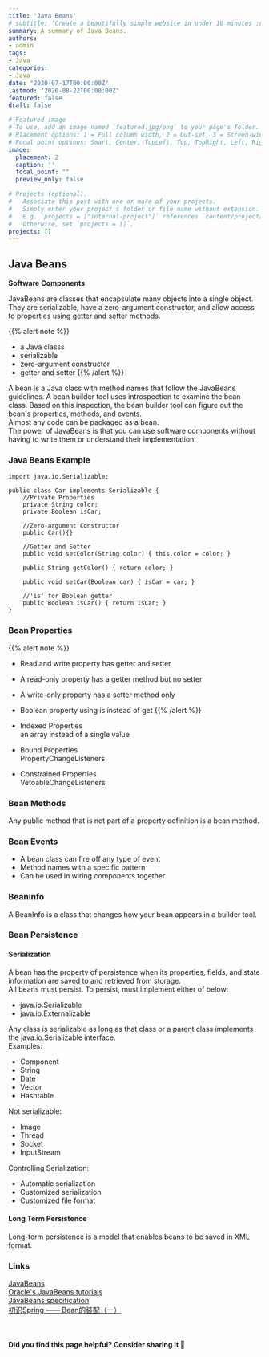 ```yaml
---
title: 'Java Beans'
# subtitle: 'Create a beautifully simple website in under 10 minutes :rocket:'
summary: A summary of Java Beans.
authors:
- admin
tags:
- Java
categories:
- Java
date: "2020-07-17T00:00:00Z"
lastmod: "2020-08-22T00:00:00Z"
featured: false
draft: false

# Featured image
# To use, add an image named `featured.jpg/png` to your page's folder.
# Placement options: 1 = Full column width, 2 = Out-set, 3 = Screen-width
# Focal point options: Smart, Center, TopLeft, Top, TopRight, Left, Right, BottomLeft, Bottom, BottomRight
image:
  placement: 2
  caption: ''
  focal_point: ""
  preview_only: false

# Projects (optional).
#   Associate this post with one or more of your projects.
#   Simply enter your project's folder or file name without extension.
#   E.g. `projects = ["internal-project"]` references `content/project/deep-learning/index.md`.
#   Otherwise, set `projects = []`.
projects: []
---
```


## Java Beans

**Software Components**  

JavaBeans are classes that encapsulate many objects into a single object. They are serializable, have a zero-argument constructor, and allow access to properties using getter and setter methods. 

{{% alert note %}}
- a Java classs 
- serializable
- zero-argument constructor
- getter and setter
{{% /alert %}}

A bean is a Java class with method names that follow the JavaBeans guidelines. A bean builder tool uses introspection to examine the bean class. Based on this inspection, the bean builder tool can figure out the bean's properties, methods, and events.  
Almost any code can be packaged as a bean.   
The power of JavaBeans is that you can use software components without having to write them or understand their implementation.  

### Java Beans Example

    import java.io.Serializable;

    public class Car implements Serializable {
        //Private Properties
        private String color;
        private Boolean isCar;

        //Zero-argument Constructor
        public Car(){}

        //Getter and Setter
        public void setColor(String color) { this.color = color; }
        
        public String getColor() { return color; }
        
        public void setCar(Boolean car) { isCar = car; }

        //'is' for Boolean getter
        public Boolean isCar() { return isCar; }
    }

### Bean Properties

{{% alert note %}}
- Read and write property has getter and setter 
- A read-only property has a getter method but no setter
- A write-only property has a setter method only
- Boolean property using is instead of get
{{% /alert %}}

- Indexed Properties  
an array instead of a single value
- Bound Properties  
PropertyChangeListeners
- Constrained Properties  
VetoableChangeListeners

### Bean Methods

Any public method that is not part of a property definition is a bean method. 

### Bean Events

- A bean class can fire off any type of event
- Method names with a specific pattern
- Can be used in wiring components together

### BeanInfo

A BeanInfo is a class that changes how your bean appears in a builder tool.

### Bean Persistence

#### Serialization

A bean has the property of persistence when its properties, fields, and state information are saved to and retrieved from storage.  
All beans must persist. To persist, must implement either of below:  
- java.io.Serializable
- java.io.Externalizable

Any class is serializable as long as that class or a parent class implements the java.io.Serializable interface.  
Examples:  
- Component
- String
- Date
- Vector
- Hashtable

Not serializable:  
- Image
- Thread
- Socket
- InputStream

Controlling Serialization:  
- Automatic serialization
- Customized serialization
- Customized file format

#### Long Term Persistence

Long-term persistence is a model that enables beans to be saved in XML format.

### Links
[JavaBeans](https://en.wikipedia.org/wiki/JavaBeans)  
[Oracle's JavaBeans tutorials](http://download.oracle.com/javase/tutorial/javabeans/)  
[JavaBeans specification](http://www.oracle.com/technetwork/java/javase/documentation/spec-136004.html)  
[初识Spring —— Bean的装配（一）](https://juejin.im/post/6844903618567471112)  

<br>

#### Did you find this page helpful? Consider sharing it 🙌
